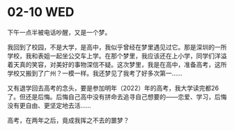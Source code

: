 # 02-10 WED

下午一点半被电话吵醒，又是一个梦。

我回到了校园，不是大学，是高中，我似乎曾经在梦里遇见过它。那是深圳的一所学校，我和表姐一起坐公交车上学。在那个梦里，我应该还在上小学，同学们洋溢着天真的笑容，对美好的事物深信不疑。这次梦里，我是在高中，准备高考，这所学校又搬到了广州？一模一样。我还梦见了我考了好多次第一……

又有退学回去高考的念头，要是参加明年（2022）年的高考，我大学读完都26 了。但还是后悔。后悔自己高中没有拼命去追寻自己想要的——恋爱、学习，后悔没有更自由、更坚定地去活……

高考，在两年之后，竟成我挥之不去的噩梦？
